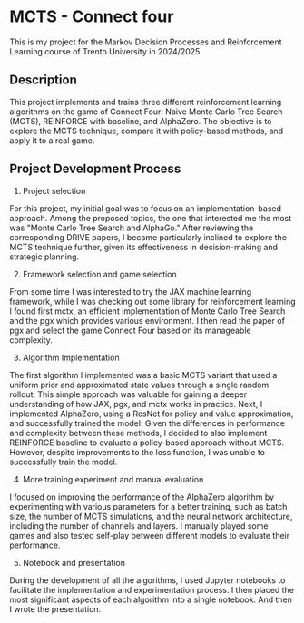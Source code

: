 # MCTS - Connect four

This is my project for the Markov Decision Processes and Reinforcement Learning course of Trento University in 2024/2025.

## Description

This project implements and trains three different reinforcement learning algorithms on the game of Connect Four: Naive Monte Carlo Tree Search (MCTS), REINFORCE with baseline, and AlphaZero. The objective is to explore the MCTS technique, compare it with policy-based methods, and apply it to a real game.


## Project Development Process

1. Project selection

For this project, my initial goal was to focus on an implementation-based approach. Among the proposed topics, the one that interested me the most was "Monte Carlo Tree Search and AlphaGo." After reviewing the corresponding DRIVE papers, I became particularly inclined to explore the MCTS technique further, given its effectiveness in decision-making and strategic planning.

2. Framework selection and game selection

From some time I was interested to try the JAX machine learning framework, while I was checking out some library for reinforcement learning I found first mctx, an efficient implementation of Monte Carlo Tree Search and the pgx which provides various environment. I then read the paper of pgx and select the game Connect Four based on its manageable complexity.

3. Algorithm Implementation

The first algorithm I implemented was a basic MCTS variant that used a uniform prior and approximated state values through a single random rollout. This simple approach was valuable for gaining a deeper understanding of how JAX, pgx, and mctx works in practice.
Next, I implemented AlphaZero, using a ResNet for policy and value approximation, and successfully trained the model. Given the differences in performance and complexity between these methods, I decided to also implement REINFORCE baseline to evaluate a policy-based approach without MCTS. However, despite improvements to the loss function, I was unable to successfully train the model.

4. More training experiment and manual evaluation

I focused on improving the performance of the AlphaZero algorithm by experimenting with various parameters for a better training, such as batch size, the number of MCTS simulations, and the neural network architecture, including the number of channels and layers. I manually played some games and also tested self-play between different models to evaluate their performance.

5. Notebook and presentation

During the development of all the algorithms, I used Jupyter notebooks to facilitate the implementation and experimentation process. I then placed the most significant aspects of each algorithm into a single notebook. And then I wrote the  presentation.





